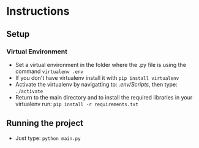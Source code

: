 # Instructions

## Setup
### Virtual Environment
- Set a virtual environment in the folder where the .py file is using the command
    ```virtualenv .env```
- If you don't have virtualenv install it with 
    ```pip install virtualenv```
- Activate the virtualenv by navigatting to: *.env/Scripts*, then type:
    ```./activate```
- Return to the main directory and to install the required libraries in your virtualenv run:
    ```pip install -r requirements.txt```

## Running the project
- Just type:
    ```python main.py```